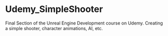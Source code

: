 # Udemy_SimpleShooter

Final Section of the Unreal Engine Development course on Udemy.
Creating a simple shooter, character animations, AI, etc.

